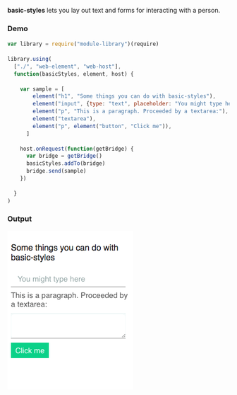 **basic-styles** lets you lay out text and forms for interacting with a person.

### Demo

```javascript
var library = require("module-library")(require)

library.using(
  ["./", "web-element", "web-host"],
  function(basicStyles, element, host) {

    var sample = [
        element("h1", "Some things you can do with basic-styles"),
        element("input", {type: "text", placeholder: "You might type here"}),
        element("p", "This is a paragraph. Proceeded by a textarea:"),
        element("textarea"),
        element("p", element("button", "Click me")),
      ]

    host.onRequest(function(getBridge) {
      var bridge = getBridge()
      basicStyles.addTo(bridge)
      bridge.send(sample)
    })

  }
)
```

### Output

![screenshot of a h1, input, p, button, and textarea using the styles](/demo.gif)

